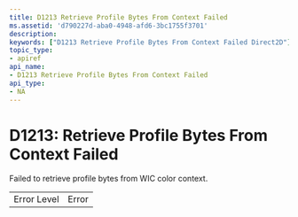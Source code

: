 ```yaml
---
title: D1213 Retrieve Profile Bytes From Context Failed
ms.assetid: 'd790227d-aba0-4948-afd6-3bc1755f3701'
description: 
keywords: ["D1213 Retrieve Profile Bytes From Context Failed Direct2D"]
topic_type:
- apiref
api_name:
- D1213 Retrieve Profile Bytes From Context Failed
api_type:
- NA
---
```


# D1213: Retrieve Profile Bytes From Context Failed

Failed to retrieve profile bytes from WIC color context.



|             |       |
|-------------|-------|
| Error Level | Error |



 

 

 




